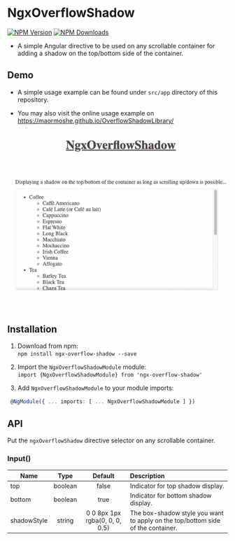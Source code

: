 # NgxOverflowShadow

[![NPM Version](https://img.shields.io/npm/v/ngx-overflow-shadow.svg)](https://www.npmjs.com/package/ngx-notification-msg)
[![NPM Downloads](https://img.shields.io/npm/dt/ngx-overflow-shadow.svg)](https://www.npmjs.com/package/ngx-notification-msg)

- A simple Angular directive to be used on any scrollable container for adding a shadow on the top/bottom side of the container.

## Demo

- A simple usage example can be found under `src/app` directory of this repository.

- You may also visit the online usage example on https://maormoshe.github.io/OverflowShadowLibrary/

![](demo.gif)

## Installation

1. Download from npm:  
   `npm install ngx-overflow-shadow --save`

2. Import the `NgxOverflowShadowModule` module:    
   `import {NgxOverflowShadowModule} from 'ngx-overflow-shadow'`

3. Add `NgxOverflowShadowModule` to your module imports:
```ts
 @NgModule({ ... imports: [ ... NgxOverflowShadowModule ] })
 ```

## API

Put the `ngxOverflowShadow` directive selector on any scrollable container.

### Input()

| Name           | Type       | Default                          | Description                                                                    |
|----------------|:----------:|:--------------------------------:|:-------------------------------------------------------------------------------|
| top            | boolean    | false                            | Indicator for top shadow display.                                              |
| bottom         | boolean    | true                             | Indicator for bottom shadow display.                                           |
| shadowStyle    | string     | 0 0 8px 1px rgba(0, 0, 0, 0.5)   | The box-shadow style you want to apply on the top/bottom side of the container.|
